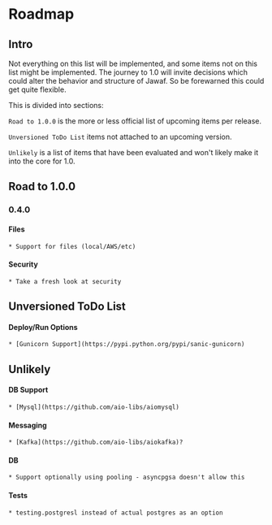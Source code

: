 # Roadmap

## Intro

Not everything on this list will be implemented, and some items not on this list might be implemented. The journey to 1.0 will invite decisions which could alter the behavior and structure of Jawaf. So be forewarned this could get quite flexible.

This is divided into sections:

`Road to 1.0.0` is the more or less official list of upcoming items per release.

`Unversioned ToDo List` items not attached to an upcoming version.

`Unlikely` is a list of items that have been evaluated and won't likely make it into the core for 1.0.

## Road to 1.0.0

### 0.4.0

#### Files
    * Support for files (local/AWS/etc)

#### Security
    * Take a fresh look at security

## Unversioned ToDo List

#### Deploy/Run Options
    * [Gunicorn Support](https://pypi.python.org/pypi/sanic-gunicorn)

## Unlikely

#### DB Support
    * [Mysql](https://github.com/aio-libs/aiomysql)

#### Messaging
    * [Kafka](https://github.com/aio-libs/aiokafka)?

#### DB
    * Support optionally using pooling - asyncpgsa doesn't allow this

#### Tests
    * testing.postgresl instead of actual postgres as an option
